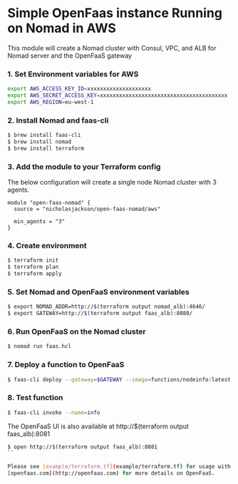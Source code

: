 # Simple OpenFaas instance Running on Nomad in AWS
This module will create a Nomad cluster with Consul, VPC, and ALB for Nomad server and the OpenFaaS gateway

### 1. Set Environment variables for AWS

```bash
export AWS_ACCESS_KEY_ID=xxxxxxxxxxxxxxxxxxxx
export AWS_SECRET_ACCESS_KEY=xxxxxxxxxxxxxxxxxxxxxxxxxxxxxxxxxxxxxxxx
export AWS_REGION=eu-west-1
```

### 2. Install Nomad and faas-cli

```bash
$ brew install faas-cli
$ brew install nomad
$ brew install terraform
```

### 3. Add the module to your Terraform config
The below configuration will create a single node Nomad cluster with 3 agents.

```hcl
module "open-faas-nomad" {
  source = "nicholasjackson/open-faas-nomad/aws"

  min_agents = "3"
}
```

### 4. Create environment

```bash
$ terraform init  
$ terraform plan  
$ terraform apply
```

### 5. Set Nomad and OpenFaaS environment variables

```bash
$ export NOMAD_ADDR=http://$(terraform output nomad_alb):4646/  
$ export GATEWAY=http://$(terraform output faas_alb):8080/
```

### 6. Run OpenFaaS on the Nomad cluster

```bash
$ nomad run faas.hcl
```

### 7. Deploy a function to OpenFaaS

```bash
$ faas-cli deploy --gateway=$GATEWAY --image=functions/nodeinfo:latest --name=info --handler=node main.js
```

### 8. Test function

```bash
$ faas-cli invoke --name=info
```
  
The OpenFaaS UI is also available at http://$(terraform output faas_alb):8081

```bash
$ open http://$(terraform output faas_alb):8081
``
   
Please see [example/terraform.tf](example/terraform.tf) for usage with all configurable options and 
[openfaas.com](http://openfaas.com) for more details on OpenFaaS.
